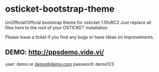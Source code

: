 # osticket-bootstrap-theme
UnOfficial/Official bootstrap theme for osticket 1.10vRC2
Just replace all files here to the root of your OSTICKET installation

Please issue a ticket if you find any bugs or have ideas on improvements.

## DEMO: http://ppsdemo.vide.vi/
user:     demo or demo@demo.com
password: demo123
